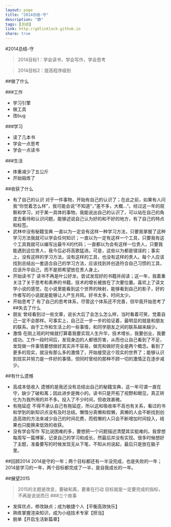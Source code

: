 ```yaml
---
layout: page
title: "2014总结-守"
description: "静"
tags: [总结]
link: http://gdlinklock.github.io
share: true
---
```


#2014总结-守
 > 2014目标1：学会读书，学会写作，学会思考
 
 
 > 2014目标2：提高程序级别
 

##做了什么  



###工作
* 学习引擎
* 做工具
* 改bug



###学习
* 读了几本书
* 学会一点思考
* 学会一点读书


###生活
* 体重减少了五公斤
* 开始锻炼了

##收获了什么
+ 有了自己的认识
 对于一件事物，开始有自己的认识了；在此之前，如果有人问我“你觉着怎么样”，我可能会说“不知道“，”差不多，大概...“。经过这一年的观察和学习，对于某一具体的事物，我能说出自己的认识了，可以站在自己的角度去看待和认识问题，能够述说自己认为好的和不好的地方，有了自己的特点和标签。
+ 武林中没有秘籍宝典
一直以为一定会有这样一种学习方法，只要我掌握了这种学习方法我就可以学会任何知识；一直以为一定有这样一个工具，只要我有这个工具我就可以编写出最牛X的代码；一直都以为会有这样一位贵人，只要我能遇到这位贵人，我今后必将高歌猛进。可是，这些以为都是错误的；事实上，没有这样的学习方法，没有这样的工具，也没有这样的贵人。每个人应该找到总结出一套适合自己的学习方法，应该找到并创造符合自己习惯的工具，应该升华自己，而不是把希望放在贵人身上。
+ 开始读书了
读书不再是叶公好龙，尝试发现好的书籍并阅读；这一年，我着重关注了关于思考和素养的书籍，技术的增长被放在了次要位置。喜欢上了读文学小说的感觉，在小说里能看到这个世界的映射，能够看到自己的影子，好的作者写的小说就是能够让人产生共鸣。好书太多，时间太少。
+ 开始思考了
有了自己的思考体系，尽管这个体系还不完善，但毕竟开始思考了
##失去了什么
+ 朋友
曾经看到过一些文章，说长大后了会怎么怎么样，当时看着可笑，觉着自己一定不会那样。可事实上，自己正一步一步的验证着，最明显的就是和朋友的联系。由于工作和生活上的一些事情，和同学朋友之间的联系越来越少。
+ 激情
在刚上班的时候就打算着我要实现人生升华，技术增长，我要创业，我要成功。工作一段时间后，发现身边的人都很厉害，从而也让自己看到了不足，发现做一件事情要想做好其实并不容易，做完和做好完全是两个概念。看到了更多的现实，就没有那么多的激情了，开始接受这个现实的世界了；能够认识到现实并努力是一件好的事情，但同时曾经的那种不顾一切的激情正在逐步减少。

##有什么遗憾
+ 高成本低收入
遗憾的是我还没有总结出自己的秘籍宝典，这一年可谓一直在守，缺少了破和离；因此进步是微小的。读书只是开拓了视野和眼见，真正转化为为我所用的并不多。投入了不少时间，但收效甚微。
+ 有拖延症
不得不承认自己有拖延症，所以这和吸收率不高也有关系，看过的书和学到的新知识点没有及时总结。懒惰分真懒和假懒，真懒的人会不断找到创造高效的方法来减少自己的时间花费，而假懒的人只会不断增加时间投入，结果也只能换来低效的收获。
+ 没有学会写作
写比说困难的多，要想把一个问题描述清楚其实挺难的。我曾想每周写一篇博客，记录自己的学习和成长，然最后并没有实现。很多时候想好了主题，准备要写的时候发现无从下笔，不知从何说起，最后只是放在脑子里。

##回顾2014
2014是守的一年；两个目标都还有一半没完成，也是失败的一年；2014是学习的一年，两个目标都完成了一半，是自我成长的一年。

##展望2015
>2015的主题是改变，要破和离，要重在行动
>目标就是一定要完成的指标，不再是说说而已
###三个故事
+ 发挥优点，修改缺点；成为敏捷个人【平衡高效快乐】
+ 熟练掌握渲染知识，成为小组技术专家【担当】
+ 脱单【开启生活新篇章】
